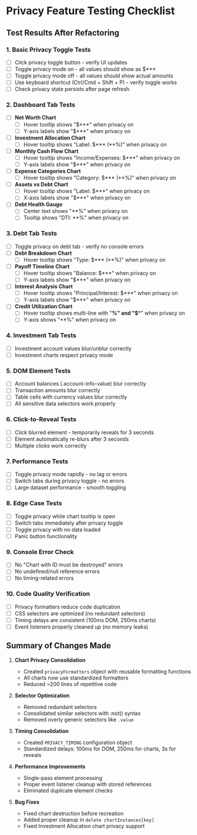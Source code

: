 # Privacy Feature Testing Checklist

## Test Results After Refactoring

### 1. Basic Privacy Toggle Tests
- [ ] Click privacy toggle button - verify UI updates
- [ ] Toggle privacy mode on - all values should show as $***
- [ ] Toggle privacy mode off - all values should show actual amounts
- [ ] Use keyboard shortcut (Ctrl/Cmd + Shift + P) - verify toggle works
- [ ] Check privacy state persists after page refresh

### 2. Dashboard Tab Tests
- [ ] **Net Worth Chart**
  - [ ] Hover tooltip shows "$***" when privacy on
  - [ ] Y-axis labels show "$***" when privacy on
- [ ] **Investment Allocation Chart**
  - [ ] Hover tooltip shows "Label: $*** (**%)" when privacy on
- [ ] **Monthly Cash Flow Chart**
  - [ ] Hover tooltip shows "Income/Expenses: $***" when privacy on
  - [ ] Y-axis labels show "$***" when privacy on
- [ ] **Expense Categories Chart**
  - [ ] Hover tooltip shows "Category: $*** (**%)" when privacy on
- [ ] **Assets vs Debt Chart**
  - [ ] Hover tooltip shows "Label: $***" when privacy on
  - [ ] X-axis labels show "$***" when privacy on
- [ ] **Debt Health Gauge**
  - [ ] Center text shows "**%" when privacy on
  - [ ] Tooltip shows "DTI: **%" when privacy on

### 3. Debt Tab Tests
- [ ] Toggle privacy on debt tab - verify no console errors
- [ ] **Debt Breakdown Chart**
  - [ ] Hover tooltip shows "Type: $*** (**%)" when privacy on
- [ ] **Payoff Timeline Chart**
  - [ ] Hover tooltip shows "Balance: $***" when privacy on
  - [ ] Y-axis labels show "$***" when privacy on
- [ ] **Interest Analysis Chart**
  - [ ] Hover tooltip shows "Principal/Interest: $***" when privacy on
  - [ ] Y-axis labels show "$***" when privacy on
- [ ] **Credit Utilization Chart**
  - [ ] Hover tooltip shows multi-line with "**%" and "$***" when privacy on
  - [ ] Y-axis shows "**%" when privacy on

### 4. Investment Tab Tests
- [ ] Investment account values blur/unblur correctly
- [ ] Investment charts respect privacy mode

### 5. DOM Element Tests
- [ ] Account balances (.account-info-value) blur correctly
- [ ] Transaction amounts blur correctly
- [ ] Table cells with currency values blur correctly
- [ ] All sensitive data selectors work properly

### 6. Click-to-Reveal Tests
- [ ] Click blurred element - temporarily reveals for 3 seconds
- [ ] Element automatically re-blurs after 3 seconds
- [ ] Multiple clicks work correctly

### 7. Performance Tests
- [ ] Toggle privacy mode rapidly - no lag or errors
- [ ] Switch tabs during privacy toggle - no errors
- [ ] Large dataset performance - smooth toggling

### 8. Edge Case Tests
- [ ] Toggle privacy while chart tooltip is open
- [ ] Switch tabs immediately after privacy toggle
- [ ] Toggle privacy with no data loaded
- [ ] Panic button functionality

### 9. Console Error Check
- [ ] No "Chart with ID must be destroyed" errors
- [ ] No undefined/null reference errors
- [ ] No timing-related errors

### 10. Code Quality Verification
- [ ] Privacy formatters reduce code duplication
- [ ] CSS selectors are optimized (no redundant selectors)
- [ ] Timing delays are consistent (100ms DOM, 250ms charts)
- [ ] Event listeners properly cleaned up (no memory leaks)

## Summary of Changes Made

1. **Chart Privacy Consolidation**
   - Created `privacyFormatters` object with reusable formatting functions
   - All charts now use standardized formatters
   - Reduced ~200 lines of repetitive code

2. **Selector Optimization**
   - Removed redundant selectors
   - Consolidated similar selectors with :not() syntax
   - Removed overly generic selectors like `.value`

3. **Timing Consolidation**
   - Created `PRIVACY_TIMING` configuration object
   - Standardized delays: 100ms for DOM, 250ms for charts, 3s for reveals

4. **Performance Improvements**
   - Single-pass element processing
   - Proper event listener cleanup with stored references
   - Eliminated duplicate element checks

5. **Bug Fixes**
   - Fixed chart destruction before recreation
   - Added proper cleanup in `delete chartInstances[key]`
   - Fixed Investment Allocation chart privacy support